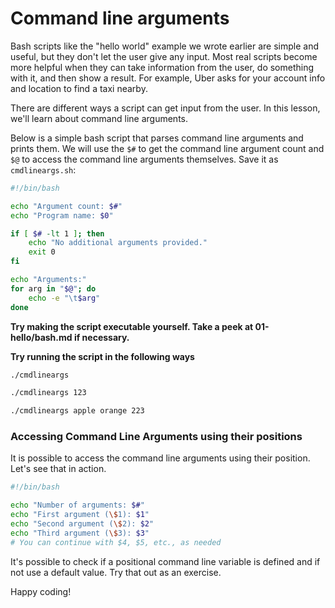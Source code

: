 # Command line arguments

Bash scripts like the "hello world" example we wrote earlier are simple and useful, but they don't let the user give any input. Most real scripts become more helpful when they can take information from the user, do something with it, and then show a result. For example, Uber asks for your account info and location to find a taxi nearby.

There are different ways a script can get input from the user. In this lesson, we'll learn about command line arguments.

Below is a simple bash script that parses command line arguments and prints them. We will use the `$#` to get the command line argument count and `$@` to access the command line arguments themselves. Save it as `cmdlineargs.sh`:

```bash
#!/bin/bash

echo "Argument count: $#"
echo "Program name: $0"

if [ $# -lt 1 ]; then
    echo "No additional arguments provided."
    exit 0
fi

echo "Arguments:"
for arg in "$@"; do
    echo -e "\t$arg"
done
```

**Try making the script executable yourself. Take a peek at 01-hello/bash.md if necessary.**

**Try running the script in the following ways**
```bash
./cmdlineargs
```
```bash
./cmdlineargs 123
```
```bash
./cmdlineargs apple orange 223
```

### Accessing Command Line Arguments using their positions 

It is possible to access the command line arguments using their position. Let's see that in action.

```bash
#!/bin/bash

echo "Number of arguments: $#"
echo "First argument (\$1): $1"
echo "Second argument (\$2): $2"
echo "Third argument (\$3): $3"
# You can continue with $4, $5, etc., as needed
```

It's possible to check if a positional command line variable is defined and if not use a default value. 
Try that out as an exercise.
 
Happy coding!